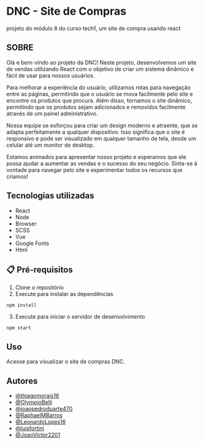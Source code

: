 # DNC - Site de Compras

projeto do módulo 8 do curso tech1, um site de compra usando react
 
## SOBRE
Olá e bem-vindo ao projeto da DNC! Neste projeto, desenvolvemos um site de vendas utilizando React com o objetivo de criar um sistema dinâmico e fácil de usar para nossos usuários.

Para melhorar a experiência do usuário, utilizamos rotas para navegação entre as páginas, permitindo que o usuário se mova facilmente pelo site e encontre os produtos que procura. Além disso, tornamos o site dinâmico, permitindo que os produtos sejam adicionados e removidos facilmente através de um painel administrativo.

Nossa equipe se esforçou para criar um design moderno e atraente, que se adapta perfeitamente a qualquer dispositivo. Isso significa que o site é responsivo e pode ser visualizado em qualquer tamanho de tela, desde um celular até um monitor de desktop.

Estamos animados para apresentar nosso projeto e esperamos que ele possa ajudar a aumentar as vendas e o sucesso do seu negócio. Sinta-se à vontade para navegar pelo site e experimentar todos os recursos que criamos!

## Tecnologias utilizadas
* React
* Node
* Browser
* SCSS
* Vue
* Google Fonts
* Html

## 📋 Pré-requisitos

1. Clone o repositório
2. Execute  para instalar as dependências
```
npm install

```
3. Execute para iniciar o servidor de desenvolvimento
```
npm start

```
## Uso
Acesse para visualizar o site de compras DNC.

## Autores

- [@thiagomorais16](https://github.com/thiagomorais16)
- [@OlympioBelli](https://github.com/OlympioBelli)
- [@joaopedroduarte470](https://github.com/joaopedroduarte470)
- [@RaphaelMBarros](https://github.com/RaphaelMBarros)
- [@LeonardoLopes16](https://github.com/LeonardoLopes16)
- [@luisfortini](https://github.com/luisfortini)
- [@JoaoVictor2201](https://github.com/JoaoVictor2201)
